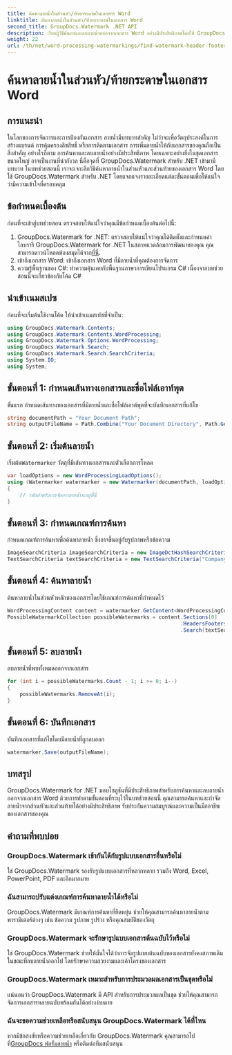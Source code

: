 ```yaml
---
title: ค้นหาลายน้ำในส่วนหัว/ท้ายกระดาษในเอกสาร Word
linktitle: ค้นหาลายน้ำในส่วนหัว/ท้ายกระดาษในเอกสาร Word
second_title: GroupDocs.Watermark .NET API
description: เรียนรู้วิธีค้นหาและลบลายน้ำออกจากเอกสาร Word อย่างมีประสิทธิภาพโดยใช้ GroupDocs สำหรับ .NET เพื่อให้มั่นใจถึงความสมบูรณ์ของเอกสารและความเป็นมืออาชีพ
weight: 22
url: /th/net/word-processing-watermarkings/find-watermark-header-footer-word-docs/
---
```


# ค้นหาลายน้ำในส่วนหัว/ท้ายกระดาษในเอกสาร Word

## การแนะนำ
ในโลกของการจัดการและการป้องกันเอกสาร ลายน้ำมีบทบาทสำคัญ ไม่ว่าจะเพื่อวัตถุประสงค์ในการสร้างแบรนด์ การคุ้มครองลิขสิทธิ์ หรือการติดตามเอกสาร การเพิ่มลายน้ำให้กับเอกสารของคุณถือเป็นสิ่งสำคัญ อย่างไรก็ตาม การค้นหาและลบลายน้ำอย่างมีประสิทธิภาพ โดยเฉพาะอย่างยิ่งในชุดเอกสารขนาดใหญ่ อาจเป็นงานที่น่ากังวล นี่คือจุดที่ GroupDocs.Watermark สำหรับ .NET เข้ามามีบทบาท ในบทช่วยสอนนี้ เราจะเจาะลึกวิธีค้นหาลายน้ำในส่วนหัวและส่วนท้ายของเอกสาร Word โดยใช้ GroupDocs.Watermark สำหรับ .NET โดยแจกแจงรายละเอียดแต่ละขั้นตอนเพื่อให้แน่ใจว่ามีความเข้าใจที่ครอบคลุม
## ข้อกำหนดเบื้องต้น
ก่อนที่จะเข้าสู่บทช่วยสอน ตรวจสอบให้แน่ใจว่าคุณมีข้อกำหนดเบื้องต้นต่อไปนี้:
1. GroupDocs.Watermark for .NET: ตรวจสอบให้แน่ใจว่าคุณได้ติดตั้งและกำหนดค่าไลบรารี GroupDocs.Watermark for .NET ในสภาพแวดล้อมการพัฒนาของคุณ คุณสามารถดาวน์โหลดห้องสมุดได้จาก[ที่นี่](https://releases.groupdocs.com/Watermark/net/).
2. เข้าถึงเอกสาร Word: เข้าถึงเอกสาร Word ที่มีลายน้ำที่คุณต้องการจัดการ
3. ความรู้พื้นฐานของ C#: ทำความคุ้นเคยกับพื้นฐานภาษาการเขียนโปรแกรม C# เนื่องจากบทช่วยสอนนี้จะเกี่ยวข้องกับโค้ด C#
## นำเข้าเนมสเปซ
ก่อนที่จะเริ่มต้นใช้งานโค้ด ให้นำเข้าเนมสเปซที่จำเป็น:
```csharp
using GroupDocs.Watermark.Contents;
using GroupDocs.Watermark.Contents.WordProcessing;
using GroupDocs.Watermark.Options.WordProcessing;
using GroupDocs.Watermark.Search;
using GroupDocs.Watermark.Search.SearchCriteria;
using System.IO;
using System;
```
## ขั้นตอนที่ 1: กำหนดเส้นทางเอกสารและชื่อไฟล์เอาท์พุต
ขั้นแรก กำหนดเส้นทางของเอกสารที่มีลายน้ำและชื่อไฟล์เอาต์พุตที่จะบันทึกเอกสารที่แก้ไข
```csharp
string documentPath = "Your Document Path";
string outputFileName = Path.Combine("Your Document Directory", Path.GetFileName(documentPath));
```
## ขั้นตอนที่ 2: เริ่มต้นลายน้ำ
 เริ่มต้น`Watermarker` วัตถุที่มีเส้นทางเอกสารและตัวเลือกการโหลด
```csharp
var loadOptions = new WordProcessingLoadOptions();
using (Watermarker watermarker = new Watermarker(documentPath, loadOptions))
{
    // รหัสสำหรับการจัดการลายน้ำจะอยู่ที่นี่
}
```
## ขั้นตอนที่ 3: กำหนดเกณฑ์การค้นหา
กำหนดเกณฑ์การค้นหาเพื่อค้นหาลายน้ำ ซึ่งอาจขึ้นอยู่กับรูปภาพหรือข้อความ
```csharp
ImageSearchCriteria imageSearchCriteria = new ImageDctHashSearchCriteria(Constants.LogoPng);
TextSearchCriteria textSearchCriteria = new TextSearchCriteria("Company Name");
```
## ขั้นตอนที่ 4: ค้นหาลายน้ำ
ค้นหาลายน้ำในส่วนหัวหลักของเอกสารโดยใช้เกณฑ์การค้นหาที่กำหนดไว้
```csharp
WordProcessingContent content = watermarker.GetContent<WordProcessingContent>();
PossibleWatermarkCollection possibleWatermarks = content.Sections[0]
                                                        .HeadersFooters[OfficeHeaderFooterType.HeaderPrimary]
                                                        .Search(textSearchCriteria.Or(imageSearchCriteria));
```
## ขั้นตอนที่ 5: ลบลายน้ำ
ลบลายน้ำที่พบทั้งหมดออกจากเอกสาร
```csharp
for (int i = possibleWatermarks.Count - 1; i >= 0; i--)
{
    possibleWatermarks.RemoveAt(i);
}
```
## ขั้นตอนที่ 6: บันทึกเอกสาร
บันทึกเอกสารที่แก้ไขโดยมีลายน้ำที่ถูกลบออก
```csharp
watermarker.Save(outputFileName);
```

## บทสรุป
GroupDocs.Watermark for .NET มอบโซลูชันที่มีประสิทธิภาพสำหรับการค้นหาและลบลายน้ำออกจากเอกสาร Word ด้วยการทำตามขั้นตอนที่ระบุไว้ในบทช่วยสอนนี้ คุณสามารถค้นหาและกำจัดลายน้ำจากส่วนหัวและส่วนท้ายได้อย่างมีประสิทธิภาพ รับประกันความสมบูรณ์และความเป็นมืออาชีพของเอกสารของคุณ
## คำถามที่พบบ่อย
### GroupDocs.Watermark เข้ากันได้กับรูปแบบเอกสารอื่นหรือไม่
ใช่ GroupDocs.Watermark รองรับรูปแบบเอกสารที่หลากหลาย รวมถึง Word, Excel, PowerPoint, PDF และอีกมากมาย
### ฉันสามารถปรับแต่งเกณฑ์การค้นหาลายน้ำได้หรือไม่
GroupDocs.Watermark มีเกณฑ์การค้นหาที่ยืดหยุ่น ช่วยให้คุณสามารถค้นหาลายน้ำตามพารามิเตอร์ต่างๆ เช่น ข้อความ รูปภาพ รูปร่าง หรือคุณสมบัติของวัตถุ
### GroupDocs.Watermark จะรักษารูปแบบเอกสารต้นฉบับไว้หรือไม่
ใช่ GroupDocs.Watermark ช่วยให้มั่นใจได้ว่าการจัดรูปแบบต้นฉบับของเอกสารยังคงสภาพเดิมในขณะที่ลบลายน้ำออกไป โดยรักษาความสวยงามและเค้าโครงของเอกสาร
### GroupDocs.Watermark เหมาะสำหรับการประมวลผลเอกสารเป็นชุดหรือไม่
แน่นอนว่า GroupDocs.Watermark มี API สำหรับการประมวลผลเป็นชุด ช่วยให้คุณสามารถจัดการเอกสารหลายฉบับพร้อมกันได้อย่างง่ายดาย
### ฉันจะขอความช่วยเหลือหรือสนับสนุน GroupDocs.Watermark ได้ที่ไหน
 หากมีข้อสงสัยหรือความช่วยเหลือเกี่ยวกับ GroupDocs.Watermark คุณสามารถไปที่[GroupDocs ฟอรั่มลายน้ำ](https://forum.groupdocs.com/c/watermark/19) หรือติดต่อทีมสนับสนุน